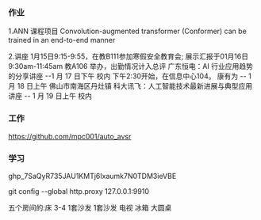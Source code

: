 ### 作业
1.ANN 课程项目
Convolution-augmented transformer (Conformer)
 can be trained in an end-to-end manner


2.讲座
1月15日9:15-9:55，在教B111参加寒假安全教育会;
展示汇报于01月16日 9:30am-11:45am 教A106 举办，出勤情况计入总评
广东恒电：AI 行业应用趋势的分享讲座 --1 月 17 日下午   校内 下午2:30开始，在信息中心104。
康有为 -- 1 月 18 日上午     佛山市南海区丹灶镇
科大讯飞：人工智能技术最新进展与典型应用讲座 -- 1 月 19 日上午  校内




### 工作
https://github.com/mpc001/auto_avsr


### 学习


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


git config --global http.proxy 127.0.0.1:9910


五个房间的:床   3-4
1套沙发 
1套沙发
电视
冰箱
大圆桌













